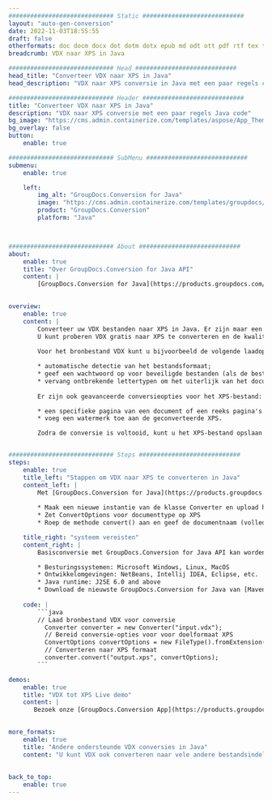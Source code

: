 ```yaml
---
############################# Static ############################
layout: "auto-gen-conversion"
date: 2022-11-03T18:55:55
draft: false
otherformats: doc docm docx dot dotm dotx epub md odt ott pdf rtf tex txt vdx vsdm vsdx vssm vssx vstm vstx vsx vtx xps
breadcrumb: VDX naar XPS in Java

############################# Head ############################
head_title: "Converteer VDX naar XPS in Java"
head_description: "VDX naar XPS conversie in Java met een paar regels code. Converteer meer dan 160 bestandsindelingen met de GroupDocs-documentconversie-API voor Java"

############################# Header ############################
title: "Converteer VDX naar XPS in Java"
description: "VDX naar XPS conversie met een paar regels Java code"
bg_image: "https://cms.admin.containerize.com/templates/aspose/App_Themes/V3/images/bg/header1.png"
bg_overlay: false
button:
    enable: true

############################# SubMenu ############################
submenu:
    enable: true

    left:
        img_alt: "GroupDocs.Conversion for Java"
        image: "https://cms.admin.containerize.com/templates/groupdocs/images/product-logos/90x90-noborder/groupdocs-conversion-java.png"
        product: "GroupDocs.Conversion"
        platform: "Java"



############################# About ############################
about:
    enable: true
    title: "Over GroupDocs.Conversion for Java API"
    content: |
        [GroupDocs.Conversion for Java](https://products.groupdocs.com/conversion/java/) is een geavanceerde conversie-API voor bestandsindelingen voor het converteren tussen populaire afbeeldings- en documentindelingen zoals Microsoft Office, OpenDocument, PDF, HTML, e-mail, CAD. en nog veel meer met slechts een paar regels code. De native API detecteert automatisch de formaten van de originele documenten en biedt veel opties voor het aanpassen van de geconverteerde documenten. Naast de functie om informatie uit een document te extraheren, ondersteunt het standaard ook het cachen van de conversieresultaten naar de lokale schijf. Elk type cacheopslag kan echter worden ondersteund door de juiste interfaces te implementeren - Amazon S3, Dropbox, Google Drive, Windows Azure, Reddis of andere.
    

overview:
    enable: true
    content: |
        Converteer uw VDX bestanden naar XPS in Java. Er zijn maar een paar regels Java code nodig op elk platform naar keuze, zoals Windows, Linux, macOS.
        U kunt proberen VDX gratis naar XPS te converteren en de kwaliteit van de conversieresultaten te evalueren. Naast eenvoudige scripts voor bestandsconversie, kunt u meer geavanceerde opties proberen voor het laden van het VDX-bronbestand en het opslaan van de XPS-uitvoer. 
        
        Voor het bronbestand VDX kunt u bijvoorbeeld de volgende laadopties gebruiken:

        * automatische detectie van het bestandsformaat;
        * geef een wachtwoord op voor beveiligde bestanden (als de bestandsindeling dit ondersteunt);
        * vervang ontbrekende lettertypen om het uiterlijk van het document te behouden.
        
        Er zijn ook geavanceerde conversieopties voor het XPS-bestand:

        * een specifieke pagina van een document of een reeks pagina's converteren;
        * voeg een watermerk toe aan de geconverteerde XPS.

        Zodra de conversie is voltooid, kunt u het XPS-bestand opslaan in uw lokale bestandspad of in opslag van derden, zoals FTP, Amazon S3, Google Drive, Dropbox enz. Let op - om VDX te converteren tot XPS, hoeft u geen extra software te installeren, zoals MS Office, Open Office, Adobe Acrobat Reader etc.


############################# Steps ############################
steps:
    enable: true
    title_left: "Stappen om VDX naar XPS te converteren in Java"
    content_left: |
        Met [GroupDocs.Conversion for Java](https://products.groupdocs.com/conversion/java/) kunnen ontwikkelaars het VDX-bestand eenvoudig converteren naar XPS met een paar regels code.
        
        * Maak een nieuwe instantie van de klasse Converter en upload het bestand VDX met het volledige pad
        * Zet ConvertOptions voor documenttype op XPS
        * Roep de methode convert() aan en geef de documentnaam (volledig pad) en formaat (XPS) door als parameter

    title_right: "systeem vereisten"
    content_right: |
        Basisconversie met GroupDocs.Conversion for Java API kan worden gedaan met slechts een paar regels code. Onze API's worden ondersteund op alle belangrijke platforms en besturingssystemen. Voordat u de onderstaande code uitvoert, moet u ervoor zorgen dat de volgende vereisten op uw systeem zijn geïnstalleerd.

        * Besturingssystemen: Microsoft Windows, Linux, MacOS
        * Ontwikkelomgevingen: NetBeans, Intellij IDEA, Eclipse, etc.
        * Java runtime: J2SE 6.0 and above
        * Download de nieuwste GroupDocs.Conversion for Java van [Maven](https://repository.groupdocs.com/webapp/#/artifacts/browse/tree/General/repo/com/groupdocs/groupdocs-conversion)
         
    code: |
        ```java    
        // Laad bronbestand VDX voor conversie
          Converter converter = new Converter("input.vdx");
          // Bereid conversie-opties voor voor doelformaat XPS
          ConvertOptions convertOptions = new FileType().fromExtension("xps").getConvertOptions();
          // Converteren naar XPS formaat
          converter.convert("output.xps", convertOptions);
        ```

demos:
    enable: true
    title: "VDX tot XPS Live demo"
    content: |
       Bezoek onze [GroupDocs.Conversion App](https://products.groupdocs.app/conversion/family) website en probeer VDX naar XPS conversie nu. De gratis demo heeft de volgende voordelen:
          

more_formats:
    enable: true
    title: "Andere ondersteunde VDX conversies in Java"
    content: "U kunt VDX ook converteren naar vele andere bestandsindelingen. Zie de lijst hieronder."
       
       
back_to_top:
    enable: true
---
```

